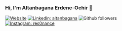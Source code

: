 ### Hi, I'm Altanbagana Erdene-Ochir 👋

[![Website](https://img.shields.io/website?url=https://altanbagana.me&logo=googlechrome&label=Portfolio)](https://altanbagana.me)
[![Linkedin: altanbagana](https://img.shields.io/badge/-Altanbagana-blue?style=flat-square&logo=Linkedin&logoColor=white&link=https://www.linkedin.com/in/altanbagana-erdene-ochir-707423153/)](https://www.linkedin.com/in/altanbagana-erdene-ochir-707423153/)
![Github followers](https://img.shields.io/github/followers/altanbgn?label=Follow&style=social)
[![Instagram: res0nance](https://img.shields.io/badge/-res0nance-red?style=social&logo=Instagram&logoColor=white&link=https://www.instagram.com/res0nan.ce/)](https://www.instagram.com/res0nan.ce/)

